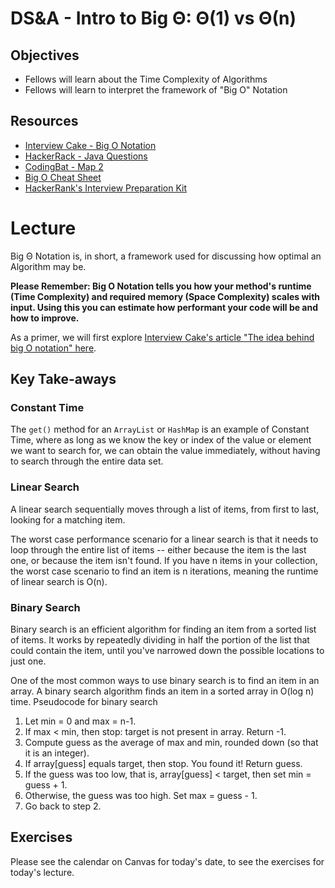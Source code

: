 # DS&A - Intro to Big Θ: Θ(1) vs Θ(n)

## Objectives

* Fellows will learn about the Time Complexity of Algorithms
* Fellows will learn to interpret the framework of "Big O" Notation

## Resources

* [Interview Cake - Big O Notation](https://www.interviewcake.com/article/java/big-o-notation-time-and-space-complexity)
* [HackerRack - Java Questions](https://www.hackerrank.com/domains/java)
* [CodingBat - Map 2](https://codingbat.com/java/Map-2)
* [Big O Cheat Sheet](http://bigocheatsheet.com/)
* [HackerRank's Interview Preparation Kit](https://www.hackerrank.com/interview/interview-preparation-kit)

# Lecture

Big Θ Notation is, in short, a framework used for discussing how optimal an Algorithm may be.

**__Please Remember__: Big O Notation tells you how your method's runtime (Time Complexity) and required memory (Space Complexity) scales with input. Using this you can estimate how performant your code will be and how to improve.**

As a primer, we will first explore [Interview Cake's article "The idea behind big O notation" here](https://www.interviewcake.com/article/java/big-o-notation-time-and-space-complexity).

## Key Take-aways

### Constant Time

The `get()` method for an `ArrayList` or `HashMap` is an example of Constant Time, where as long as we know the key or index of the value or element we want to search for, we can obtain the value immediately, without having to search through the entire data set. 

### Linear Search

A linear search sequentially moves through a list of items, from first to last, looking for a matching item.

The worst case performance scenario for a linear search is that it needs to loop through the entire list of items -- either because the item is the last one, or because the item isn't found. If you have n items in your collection, the worst case scenario to find an item is n iterations, meaning the runtime of linear search is O(n).

### Binary Search

Binary search is an efficient algorithm for finding an item from a sorted list of items. It works by repeatedly dividing in half the portion of the list that could contain the item, until you've narrowed down the possible locations to just one.

One of the most common ways to use binary search is to find an item in an array. A binary search algorithm finds an item in a sorted array in O(log n) time.
Pseudocode for binary search

1. Let min = 0 and max = n-1.
2. If max < min, then stop: target is not present in array. Return -1.
3. Compute guess as the average of max and min, rounded down (so that it is an integer).
4. If array[guess] equals target, then stop. You found it! Return guess.
5. If the guess was too low, that is, array[guess] < target, then set min = guess + 1.
6. Otherwise, the guess was too high. Set max = guess - 1.
7. Go back to step 2.

## Exercises

Please see the calendar on Canvas for today's date, to see the exercises for today's lecture.
